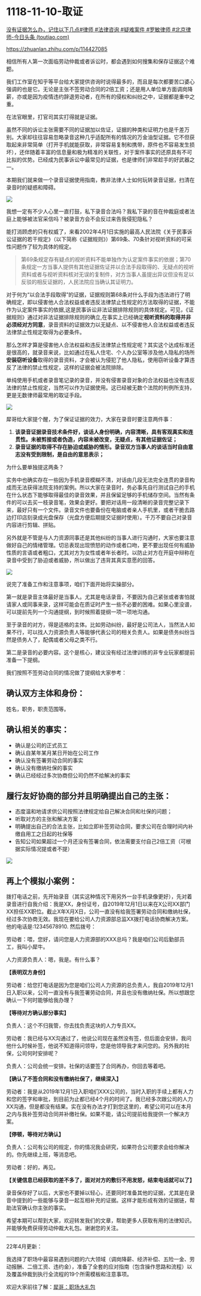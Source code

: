 # 1118-11-10-取证

[没有证据怎么办，记住以下几点#律师 #法律咨询 #疑难案件 #罗敏律师 #北京律师-今日头条 (toutiao.com)](https://www.toutiao.com/video/7215538655069293880/?app=news_article\&timestamp=1685372850\&share_uid=MS4wLjABAAAAxTewCJ8RyrhQPKAaieaPWAv6C-2wlptO7ISM80B7AHg\&wxshare_count=1\&tt_from=weixin\&utm_source=weixin\&utm_medium=toutiao_android\&utm_campaign=client_share\&share_token=69905a72-24b2-460f-be6e-ad386a2da71b\&source=m_redirect "没有证据怎么办，记住以下几点#律师 #法律咨询 #疑难案件 #罗敏律师 #北京律师-今日头条 (toutiao.com)")

<https://zhuanlan.zhihu.com/p/114427085>

相信所有人第一次面临劳动仲裁或者诉讼时，都会遇到如何搜集和保存证据这个难题。

我们工作室在知乎等平台给大家提供咨询时说得最多的，而且是每次都要苦口婆心强调的也是它。无论是主张不签劳动合同的2倍工资；还是用人单位单方面调岗降薪，亦或是因为疫情违约辞退劳动者，在所有的侵权和纠纷之中，证据都是重中之重。

在法官眼里，打官司其实打得就是证据。

虽然不同的诉讼主张需要不同的证据加以佐证，证据的种类和证明力也是千差万别。大家却往往容易忽略录音这种几乎适配所有的情况的万金油型证据。它不但获取起来非常简单（打开手机就能获取，非常容易复制和携带，原件也不容易发生损坏），还伴随着丰富的信息量和极为精准的关联性，对于案件事实的还原具有不可比拟的优势。已经成为民事诉讼中最常见的证据，也是律师们非常趁手的好武器之一。

本期我们就来做一个录音证据使用指南，教非法律人士如何玩转录音证据，扫清在录音时的疑惑和障碍。

![](https://pic1.zhimg.com/80/v2-2a17f22adc1a02ab6dfb96343a0538f4_720w.webp)

我想一定有不少人心里一直打鼓，私下录音合法吗？我私下录的音在仲裁庭或者法庭上能够被法官采信吗？被录音方会不会反过来告我侵犯隐私？

能打消顾虑的只有权威了，来看2002年4月1日实施的最高人民法院《关于民事诉讼证据的若干规定》（以下简称《证据规则》）第69条、70条针对视听资料的可采性问题作了较为具体的规定。

> 第69条规定存有疑点的视听资料不能单独作为认定案件事实的依据；第70条规定一方当事人提供有其他证据佐证并以合法手段取得的、无疑点的视听资料或者与视听资料核对无误的复制件，对方当事人虽提出异议但没有足以反驳的相反证据的，人民法院应当确认其证明力。

对于何为“以合法手段取得”的证据，证据规则第68条对什么手段为违法进行了明确规定，即以侵害他人合法权益或者违反法律禁止性规定的方法取得的证据，不能作为认定案件事实的依据,这是民事诉讼非法证据排除规则的具体规定。可见，《证据规则》通过对非法证据排除规则的确立,在事实上已经确定**视听资料的取得并非必须经对方同意**，录音资料的证据效力以无疑点、以不侵害他人合法权益或者违反法律禁止性规定取得为必要条件。

那么怎样才算是侵害他人合法权益和违反法律禁止性规定呢？其实这个达成标准还是很高的，就录音来说，比如通过在私人住宅、个人办公室等涉及他人隐私的场所**安装窃听设备**取得的录音资料，才会被认为侵犯了他人隐私，使用窃听设备才算违反了法律的禁止性规定，这样的证据会被法院排除。

单纯使用手机或者录音笔记录的录音，并没有侵害录音对象的合法权益也没有违反法律的禁止性规定，当然可以作为证据使用。这已经被无数个法院的判例所支持，更是无数律师最常用的取证手段。

![](https://pic3.zhimg.com/80/v2-cf7e581d4e51812b35a317de4fa1211a_720w.webp)

犀哥给大家提个醒，为了保证证据的效力，大家在录音时要注意两件事：

1.  **该录音证据录音技术条件好，谈话人身份明确，内容清晰，具有客观真实和连贯性。未被剪接或者伪造，内容未被改变，无疑点，有其他证据佐证；**
2.  **录音证据的取得不存在胁迫或威胁的情形。录音双方当事人的谈话当时自由意志没有受到限制，是自由的意思表示；**

为什么要单独提这两条？

实务中也确实存在一些因为手机录音模糊不清，对话由几段无法完全连贯的录音构成而无法获得法院支持的案例。所以大家在录音时，务必事先自行测试自己的手机在什么状态下能够取得最佳的录音效果，并且保留足够的手机储存空间。当然有条件的可以去买一枝录音笔，效果会更好。要把对话用一段清晰的录音完整记录下来，最好只有一个文件。录音文件也要备份在电脑或者亲人手机里，或者干脆去路边打印店刻录成光盘保存（光盘方便后期提交证据时使用）。千万不要自己对录音内容进行剪辑、拼贴。

另外就是不管是与人力资源同事还是其他纠纷的当事人进行沟通时，大家也要注意做好自己的情绪管理。切忌表现出现愤怒的动作或者口吻，更不要出现任何有威胁性质的言语或者粗口，尤其对方为女性或者年长者时。以防止对方在开庭中辩称在录音中受到了胁迫或者威胁，所以做出了违背其真实意愿的回答。

![](https://pic2.zhimg.com/80/v2-10b7e7e42b0d9ab4ce5937832ab59fb9_720w.webp)

说完了准备工作和注意事项，咱们下面开始将实操部分。

第一就是录音主体最好是当事人。尤其是电话录音，不要因为自己紧张或者害怕就请家人或同事来录，这样可能会在质证时产生一些不必要的困难。如果心里没谱，可以提前先列一个沟通提纲，到时候照着提纲一项一项地沟通。

至于录音的对方，得是适格的主体。比如劳动纠纷，最好是公司法人，当然法人如果不行，可以找人力资源负责人等能够代表公司的相关负责人。如果是债务纠纷当然是债务人了，配偶或者父母之类不行。

第二是录音的必要内容。这个是核心，建议没有经过法律训练的非专业玩家都提前准备一下提纲。

我们按照不签劳动合同的情况做了提纲给大家参考：

## **确认双方主体和身份：**

姓名，职务，职责范围等。

## **确认相关的事实：**

-   确认是公司的正式员工
-   确认自某年某月某日开始在公司工作
-   确认没有签署劳动合同的事实
-   确认没有缴纳社保的事实
-   确认已经经过多次协商但公司仍然不给解决的事实

## **履行友好协商的部分并且明确提出自己的主张：**

-   态度温和地请求供公司按照法律规定给自己解决合同和社保的问题；
-   听取对方的主张和解决方案；
-   明确提出自己的合法主张，比如立即补签劳动合同，要求公司在合理时间内补缴自用工之日起的社保等
-   告知公司如果超过一个月还没有签署合同，依法需要支付自己2倍工资（可根据实际情况提或者不提）

![](https://pic1.zhimg.com/80/v2-46d275406df3a539ef8d8bd8583e840c_720w.webp)

## 再上个模拟小案例：

拨打电话之前，先开始录音（其实这种情况下用另外一台手机录像更好），先对着录音进行自我介绍：我是XX，身份证号，自2019年12月1日以来在X公司XX部门XX担任XX职位。截止X年X月X日，公司一直没有给我签署劳动合同和缴纳社保，经过多次协商无效。我现在要给公司人力资源部总监XX拨打电话协商解决方案。他的电话是:12345678910. 然后拨号：

劳动者：喂，您好，请问您是人力资源部的XXX总吗？我是咱们公司后勤部员工，我叫小犀牛。

人力资源负责人：嗯，我是。有什么事？

**【表明双方身份】**

劳动者：给您打电话是因为您是咱们公司人力资源的总负责人，我自2019年12月1日入职以来，公司一直没有与我签署劳动合同，并且也没有缴纳社保。所以想跟您确认一下何时能够给我办理？

**【等待对方确认部分事实】**

负责人：这个不归我管，你去找负责这块的人力专员XX。

劳动者：我已经与XX沟通过了，他说公司现在虽然没有签，但后面会安排，我问他什么时候补签，他说不知道得问领导，您是他领导我才来问您的。另外我的社保，公司何时安排呢？

负责人：公司会统一安排。社保的话要签了合同再办，你回去等着吧。

**【确认了不签合同和没有缴纳社保了，继续深入】**

劳动者：我是从2019年12月1日入职咱们XXX公司的，当时入职的手续上都有人力和您的签字和审批，到目前为止都已经4个月的时间了。我已经多次跟公司的人力XX沟通，但是都没有结果。实在没有办法才打到您这里的，希望公司可以在本月之内与我补签劳动合同并补缴社保。如果不能，请公司提前给我提供一个解决方案。

**【停顿，等待对方确认】**

负责人：公司有公司的规定，你的情况我会研究，如果符合公司要求会给你解决的。你先继续上班，等消息吧。

劳动者：好的，再见。

**【关键信息已经获取的差不多了，面对对方的敷衍不用发怒，结束电话就可以了】**

录音保存好了以后，大家也不要掉以轻心，还要同时准备其他的证据，尤其是在录音中提到的一些能够与录音一起互相补充的证据。这样才能形成有效的证据链，帮助法官确认你主张的事实。

希望本期可以帮到大家，欢迎转发我们的文章，帮助更多人获取有用的法律知识。并能够免费获得劳动仲裁大礼包。谢谢您的关注。

***

22年4月更新：

我选择了职场中最容易遇到问题的六大领域（调岗降薪、经济补偿、五险一金、劳动报酬、二倍工资、违约金），准备了全套的应对指南（包含操作思路和流程）以及覆盖仲裁到执行全流程的19个所需模板和注意事项。

欢迎大家前往了解：[犀哥：职场大礼包](https://zhuanlan.zhihu.com/p/467414797 "犀哥：职场大礼包")
